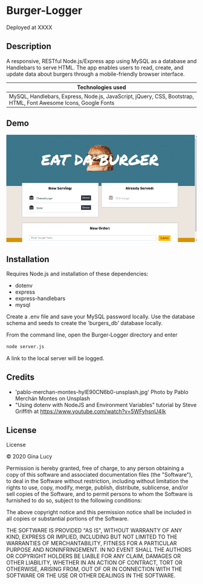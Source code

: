 # Burger-Logger

Deployed at XXXX

## Description

A responsive, RESTful Node.js/Express app using MySQL as a database and Handlebars to serve HTML. The app enables users to read, create, and update data about burgers through a mobile-friendly browser interface.

| Technologies used                                                                                               |
| --------------------------------------------------------------------------------------------------------------- |
| MySQL, Handlebars, Express, Node.js, JavaScript, jQuery, CSS, Bootstrap, HTML, Font Awesome Icons, Google Fonts |

## Demo

![Burger-Logger Demo](/screenshots/Burger-Logger-demo.gif)

## Installation

Requires Node.js and installation of these dependencies:

- dotenv
- express
- express-handlebars
- mysql

Create a .env file and save your MySQL password locally. Use the database schema and seeds to create the 'burgers_db' database locally.

From the command line, open the Burger-Logger directory and enter

```sh
node server.js
```

A link to the local server will be logged.

## Credits

- 'pablo-merchan-montes-hyIE90CN6b0-unsplash.jpg' Photo by Pablo Merchán Montes on Unsplash
- "Using dotenv with NodeJS and Environment Variables" tutorial by Steve Griffith at https://www.youtube.com/watch?v=5WFyhsnU4Ik

## License

License

© 2020 Gina Lucy

Permission is hereby granted, free of charge, to any person obtaining a copy of this software and associated documentation files (the "Software"), to deal in the Software without restriction, including without limitation the rights to use, copy, modify, merge, publish, distribute, sublicense, and/or sell copies of the Software, and to permit persons to whom the Software is furnished to do so, subject to the following conditions:

The above copyright notice and this permission notice shall be included in all copies or substantial portions of the Software.

THE SOFTWARE IS PROVIDED "AS IS", WITHOUT WARRANTY OF ANY KIND, EXPRESS OR IMPLIED, INCLUDING BUT NOT LIMITED TO THE WARRANTIES OF MERCHANTABILITY, FITNESS FOR A PARTICULAR PURPOSE AND NONINFRINGEMENT. IN NO EVENT SHALL THE AUTHORS OR COPYRIGHT HOLDERS BE LIABLE FOR ANY CLAIM, DAMAGES OR OTHER LIABILITY, WHETHER IN AN ACTION OF CONTRACT, TORT OR OTHERWISE, ARISING FROM, OUT OF OR IN CONNECTION WITH THE SOFTWARE OR THE USE OR OTHER DEALINGS IN THE SOFTWARE.
